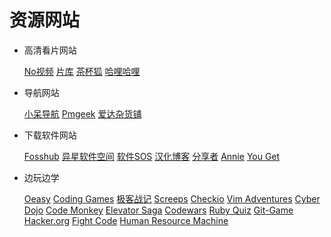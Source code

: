 # 资源网站

- 高清看片网站

  [No视频](https://www.novipnoad.com/) [片库](https://www.pianku.tv/) [茶杯狐](https://www.cupfox.com/) [哈哩哈哩](http://halihali.li/) 

- 导航网站

  [小呆导航](http://webjike.com/) [Pmgeek](https://pmgeek.net) [爱达杂货铺](https://adzhp.cn/) 
  
- 下载软件网站

  [Fosshub](https://www.fosshub.com/) [异星软件空间](http://www.yxssp.com/) [软件SOS](https://www.rjsos.com/) [汉化博客](http://www.th-sjy.com/) [分享者](http://www.sharerw.com/) [Annie](https://github.com/iawia002/annie) [You Get](https://github.com/soimort/you-get) 

- 边玩边学

  [Oeasy](http://oeasy.org/) [Coding Games](www.codingame.com) [极客战记](codecombat.163.com) [Screeps](screeps.com) [Checkio](checkio.org) [Vim Adventures](vim-adventures.com) [Cyber Dojo](www.cyber-dojo.org/) [Code Monkey](www.playcodemonkey.com) [Elevator Saga](play.elevatorsaga.com/) [Codewars](www.codewars.com) [Ruby Quiz](rubyquiz.com/) [Git-Game](www.git-game.com) [Hacker.org](https://www.hacker.org/) [Fight Code](http://fightcode.io) [Human Resource Machine](tomorrowcorporation.com) 
